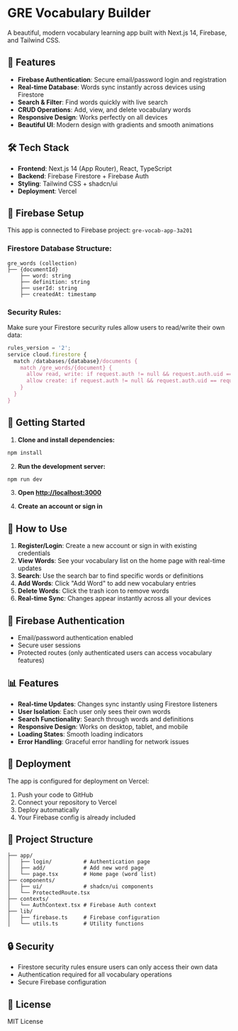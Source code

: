 # GRE Vocabulary Builder

A beautiful, modern vocabulary learning app built with Next.js 14, Firebase, and Tailwind CSS.

## 🚀 Features

- **Firebase Authentication**: Secure email/password login and registration
- **Real-time Database**: Words sync instantly across devices using Firestore
- **Search & Filter**: Find words quickly with live search
- **CRUD Operations**: Add, view, and delete vocabulary words
- **Responsive Design**: Works perfectly on all devices
- **Beautiful UI**: Modern design with gradients and smooth animations

## 🛠 Tech Stack

- **Frontend**: Next.js 14 (App Router), React, TypeScript
- **Backend**: Firebase Firestore + Firebase Auth
- **Styling**: Tailwind CSS + shadcn/ui
- **Deployment**: Vercel

## 🔧 Firebase Setup

This app is connected to Firebase project: `gre-vocab-app-3a201`

### Firestore Database Structure:
```
gre_words (collection)
├── {documentId}
    ├── word: string
    ├── definition: string
    ├── userId: string
    ├── createdAt: timestamp
```

### Security Rules:
Make sure your Firestore security rules allow users to read/write their own data:

```javascript
rules_version = '2';
service cloud.firestore {
  match /databases/{database}/documents {
    match /gre_words/{document} {
      allow read, write: if request.auth != null && request.auth.uid == resource.data.userId;
      allow create: if request.auth != null && request.auth.uid == request.resource.data.userId;
    }
  }
}
```

## 🚀 Getting Started

1. **Clone and install dependencies:**
```bash
npm install
```

2. **Run the development server:**
```bash
npm run dev
```

3. **Open [http://localhost:3000](http://localhost:3000)**

4. **Create an account or sign in**

## 📱 How to Use

1. **Register/Login**: Create a new account or sign in with existing credentials
2. **View Words**: See your vocabulary list on the home page with real-time updates
3. **Search**: Use the search bar to find specific words or definitions
4. **Add Words**: Click "Add Word" to add new vocabulary entries
5. **Delete Words**: Click the trash icon to remove words
6. **Real-time Sync**: Changes appear instantly across all your devices

## 🔐 Firebase Authentication

- Email/password authentication enabled
- Secure user sessions
- Protected routes (only authenticated users can access vocabulary features)

## 📊 Features

- **Real-time Updates**: Changes sync instantly using Firestore listeners
- **User Isolation**: Each user only sees their own words
- **Search Functionality**: Search through words and definitions
- **Responsive Design**: Works on desktop, tablet, and mobile
- **Loading States**: Smooth loading indicators
- **Error Handling**: Graceful error handling for network issues

## 🚀 Deployment

The app is configured for deployment on Vercel:

1. Push your code to GitHub
2. Connect your repository to Vercel
3. Deploy automatically
4. Your Firebase config is already included

## 📁 Project Structure

```
├── app/
│   ├── login/          # Authentication page
│   ├── add/            # Add new word page
│   └── page.tsx        # Home page (word list)
├── components/
│   ├── ui/             # shadcn/ui components
│   └── ProtectedRoute.tsx
├── contexts/
│   └── AuthContext.tsx # Firebase Auth context
├── lib/
│   ├── firebase.ts     # Firebase configuration
│   └── utils.ts        # Utility functions
```

## 🔒 Security

- Firestore security rules ensure users can only access their own data
- Authentication required for all vocabulary operations
- Secure Firebase configuration

## 📝 License

MIT License